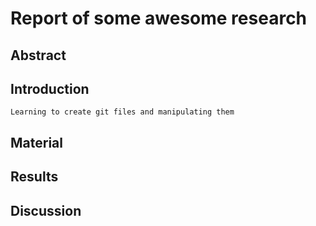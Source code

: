 # Report of some awesome research

## Abstract

## Introduction
	Learning to create git files and manipulating them
## Material

## Results

## Discussion

